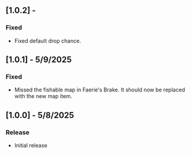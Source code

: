 ## [1.0.2] - 
### Fixed
- Fixed default drop chance.

## [1.0.1] - 5/9/2025
### Fixed
- Missed the fishable map in Faerie's Brake. It should now be replaced with the new map item.

## [1.0.0] - 5/8/2025
### Release
- Initial release